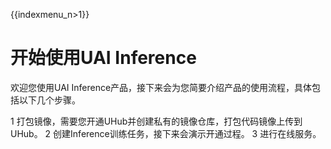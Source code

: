 {{indexmenu_n>1}}

# 开始使用UAI Inference

欢迎您使用UAI Inference产品，接下来会为您简要介绍产品的使用流程，具体包括以下几个步骤。

1 打包镜像，需要您开通UHub并创建私有的镜像仓库，打包代码镜像上传到UHub。 2 创建Inference训练任务，接下来会演示开通过程。
3 进行在线服务。
